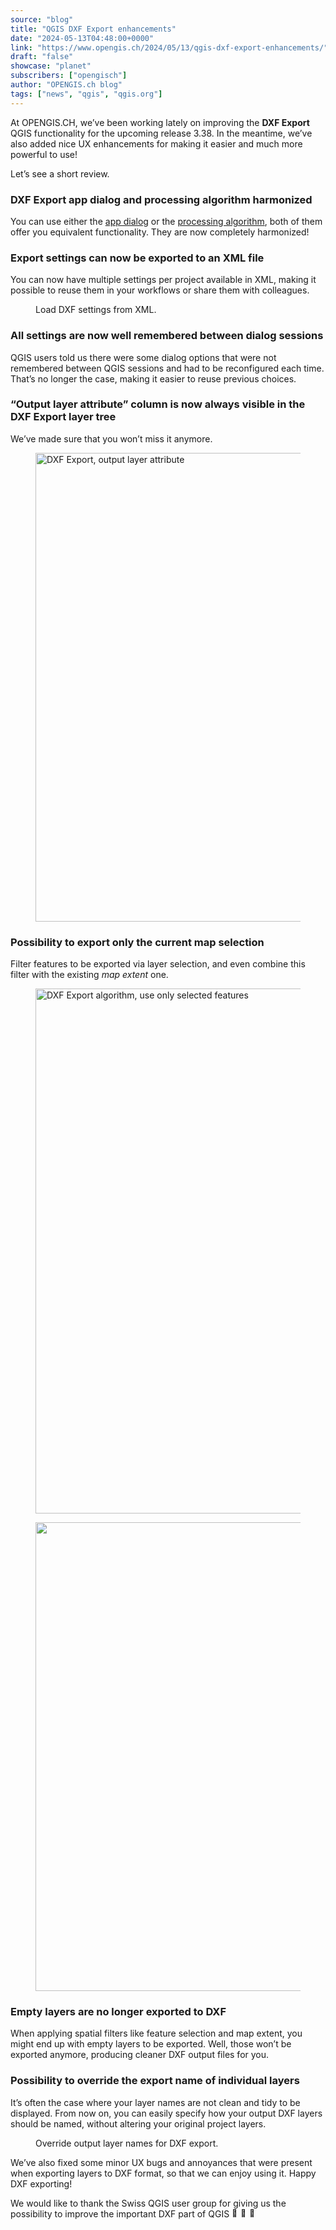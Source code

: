 ```yaml
---
source: "blog"
title: "QGIS DXF Export enhancements"
date: "2024-05-13T04:48:00+0000"
link: "https://www.opengis.ch/2024/05/13/qgis-dxf-export-enhancements/"
draft: "false"
showcase: "planet"
subscribers: ["opengisch"]
author: "OPENGIS.ch blog"
tags: ["news", "qgis", "qgis.org"]
---
```


<p>At OPENGIS.CH, we&#8217;ve been working lately on improving the <strong>DXF Export</strong> QGIS functionality for the upcoming release 3.38. In the meantime, we&#8217;ve also added nice UX enhancements for making it easier and much more powerful to use!</p>



<p>Let&#8217;s see a short review.</p>



<h3 class="wp-block-heading">DXF Export app dialog and processing algorithm harmonized</h3>



<p>You can use either the <a href="https://docs.qgis.org/latest/en/docs/user_manual/managing_data_source/create_layers.html#creating-new-dxf-files" rel="noreferrer noopener" target="_blank">app dialog</a> or the <a href="https://docs.qgis.org/latest/en/docs/user_manual/processing_algs/qgis/vectorgeneral.html#export-layers-to-dxf" rel="noreferrer noopener" target="_blank">processing algorithm</a>, both of them offer you equivalent functionality. They are now completely harmonized!</p>



<h3 class="wp-block-heading">Export settings can now be exported to an XML file</h3>



<p>You can now have multiple settings per project available in XML, making it possible to reuse them in your workflows or share them with colleagues.</p>



<figure class="wp-block-video wp-block-embed is-type-video is-provider-videopress"><div class="wp-block-embed__wrapper">

</div><figcaption>Load DXF settings from XML.</figcaption></figure>



<h3 class="wp-block-heading">All settings are now well remembered between dialog sessions</h3>



<p>QGIS users told us there were some dialog options that were not remembered between QGIS sessions and had to be reconfigured each time. That&#8217;s no longer the case, making it easier to reuse previous choices.</p>



<h3 class="wp-block-heading">&#8220;Output layer attribute&#8221; column is now always visible in the DXF Export layer tree</h3>



<p>We&#8217;ve made sure that you won&#8217;t miss it anymore.</p>



<figure class="wp-block-image size-full"><img alt="DXF Export, output layer attribute" class="wp-image-14294" height="750" src="https://i0.wp.com/www.opengis.ch/wp-content/uploads/2024/04/output_layer_attribute.png?resize=732%2C750&#038;ssl=1" width="732" /></figure>



<h3 class="wp-block-heading">Possibility to export only the current map selection</h3>



<p>Filter features to be exported via layer selection, and even combine this filter with the existing <em>map extent</em> one.</p>



<figure class="wp-block-image size-full is-resized"><img alt="DXF Export algorithm, use only selected features" class="wp-image-14296" height="602" src="https://i0.wp.com/www.opengis.ch/wp-content/uploads/2024/04/use_only_selected_features_alg.png?resize=750%2C602&#038;ssl=1" style="width: 840px; height: auto;" width="750" /></figure>



<figure class="wp-block-image size-full"><img alt="" class="wp-image-14297" height="750" src="https://i0.wp.com/www.opengis.ch/wp-content/uploads/2024/04/use_only_selected_features_app.png?resize=732%2C750&#038;ssl=1" width="732" /></figure>



<h3 class="wp-block-heading">Empty layers are no longer exported to DXF</h3>



<p>When applying spatial filters like feature selection and map extent, you might end up with empty layers to be exported. Well, those won&#8217;t be exported anymore, producing cleaner DXF output files for you.</p>



<h3 class="wp-block-heading">Possibility to override the export name of individual layers</h3>



<p>It&#8217;s often the case where your layer names are not clean and tidy to be displayed. From now on, you can easily specify how your output DXF layers should be named, without altering your original project layers.</p>



<figure class="wp-block-video wp-block-embed is-type-video is-provider-videopress"><div class="wp-block-embed__wrapper">

</div><figcaption>Override output layer names for DXF export.</figcaption></figure>



<p>We&#8217;ve also fixed some minor UX bugs and annoyances that were present when exporting layers to DXF format, so that we can enjoy using it. Happy DXF exporting!</p>



<p>We would like to thank the Swiss QGIS user group for giving us the possibility to improve the important DXF part of QGIS <img alt="🚀" class="wp-smiley" src="https://s.w.org/images/core/emoji/15.0.3/72x72/1f680.png" style="height: 1em;" /><img alt="🚀" class="wp-smiley" src="https://s.w.org/images/core/emoji/15.0.3/72x72/1f680.png" style="height: 1em;" /><img alt="🚀" class="wp-smiley" src="https://s.w.org/images/core/emoji/15.0.3/72x72/1f680.png" style="height: 1em;" /></p>

